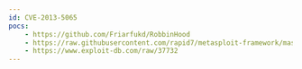 ```yaml
---
id: CVE-2013-5065
pocs:
    - https://github.com/Friarfukd/RobbinHood
    - https://raw.githubusercontent.com/rapid7/metasploit-framework/master/modules/exploits/windows/local/ms_ndproxy.rb
    - https://www.exploit-db.com/raw/37732
---
```

